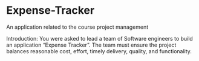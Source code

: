 # Expense-Tracker
An application related to the course project management

Introduction: You were asked to lead a team of Software engineers to build an application “Expense Tracker”. The team must ensure the project balances reasonable cost, effort, timely delivery, quality, and functionality. 
